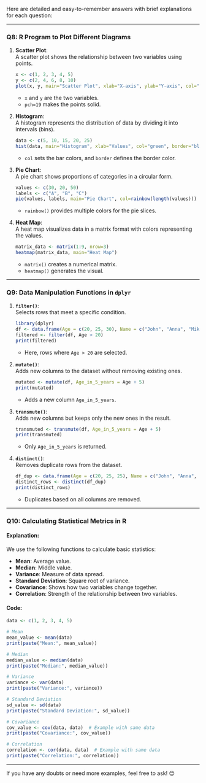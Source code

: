 Here are detailed and easy-to-remember answers with brief explanations for each question:

---

### **Q8: R Program to Plot Different Diagrams**  

1. **Scatter Plot**:  
   A scatter plot shows the relationship between two variables using points.  
   ```R
   x <- c(1, 2, 3, 4, 5)
   y <- c(2, 4, 6, 8, 10)
   plot(x, y, main="Scatter Plot", xlab="X-axis", ylab="Y-axis", col="blue", pch=19)
   ```
   - `x` and `y` are the two variables.
   - `pch=19` makes the points solid.

2. **Histogram**:  
   A histogram represents the distribution of data by dividing it into intervals (bins).  
   ```R
   data <- c(5, 10, 15, 20, 25)
   hist(data, main="Histogram", xlab="Values", col="green", border="black")
   ```
   - `col` sets the bar colors, and `border` defines the border color.

3. **Pie Chart**:  
   A pie chart shows proportions of categories in a circular form.  
   ```R
   values <- c(30, 20, 50)
   labels <- c("A", "B", "C")
   pie(values, labels, main="Pie Chart", col=rainbow(length(values)))
   ```
   - `rainbow()` provides multiple colors for the pie slices.

4. **Heat Map**:  
   A heat map visualizes data in a matrix format with colors representing the values.  
   ```R
   matrix_data <- matrix(1:9, nrow=3)
   heatmap(matrix_data, main="Heat Map")
   ```
   - `matrix()` creates a numerical matrix.
   - `heatmap()` generates the visual.

---

### **Q9: Data Manipulation Functions in `dplyr`**

1. **`filter()`**:  
   Selects rows that meet a specific condition.  
   ```R
   library(dplyr)
   df <- data.frame(Age = c(20, 25, 30), Name = c("John", "Anna", "Mike"))
   filtered <- filter(df, Age > 20)
   print(filtered)
   ```
   - Here, rows where `Age > 20` are selected.

2. **`mutate()`**:  
   Adds new columns to the dataset without removing existing ones.  
   ```R
   mutated <- mutate(df, Age_in_5_years = Age + 5)
   print(mutated)
   ```
   - Adds a new column `Age_in_5_years`.

3. **`transmute()`**:  
   Adds new columns but keeps only the new ones in the result.  
   ```R
   transmuted <- transmute(df, Age_in_5_years = Age + 5)
   print(transmuted)
   ```
   - Only `Age_in_5_years` is returned.

4. **`distinct()`**:  
   Removes duplicate rows from the dataset.  
   ```R
   df_dup <- data.frame(Age = c(20, 25, 25), Name = c("John", "Anna", "Anna"))
   distinct_rows <- distinct(df_dup)
   print(distinct_rows)
   ```
   - Duplicates based on all columns are removed.

---

### **Q10: Calculating Statistical Metrics in R**  

#### **Explanation**:  
We use the following functions to calculate basic statistics:
- **Mean**: Average value.  
- **Median**: Middle value.  
- **Variance**: Measure of data spread.  
- **Standard Deviation**: Square root of variance.  
- **Covariance**: Shows how two variables change together.  
- **Correlation**: Strength of the relationship between two variables.

#### **Code**:  
```R
data <- c(1, 2, 3, 4, 5)

# Mean
mean_value <- mean(data)
print(paste("Mean:", mean_value))

# Median
median_value <- median(data)
print(paste("Median:", median_value))

# Variance
variance <- var(data)
print(paste("Variance:", variance))

# Standard Deviation
sd_value <- sd(data)
print(paste("Standard Deviation:", sd_value))

# Covariance
cov_value <- cov(data, data)  # Example with same data
print(paste("Covariance:", cov_value))

# Correlation
correlation <- cor(data, data)  # Example with same data
print(paste("Correlation:", correlation))
```

---

If you have any doubts or need more examples, feel free to ask! 😊
